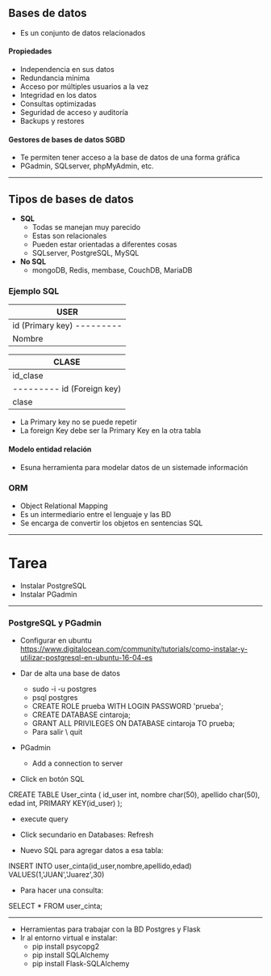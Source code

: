 ## Bases de datos
* Es un conjunto de datos relacionados


#### Propiedades
* Independencia en sus datos
* Redundancia mínima
* Acceso por múltiples usuarios a la vez
* Integridad en los datos
* Consultas optimizadas
* Seguridad de acceso y auditoría
* Backups y restores


#### Gestores de bases de datos SGBD
* Te permiten tener acceso a la base de datos de una forma gráfica
* PGadmin, SQLserver, phpMyAdmin, etc.

----

## Tipos de bases de datos
* **SQL**
  * Todas se manejan muy parecido
  * Estas son relacionales
  * Pueden estar orientadas a diferentes cosas
  * SQLserver, PostgreSQL, MySQL
* **No SQL**
  * mongoDB, Redis, membase, CouchDB, MariaDB

### Ejemplo SQL

|USER|
|-|
|id (Primary key) ---------|
|Nombre|

|CLASE|
|-|
|id_clase|
|--------- id (Foreign key)|
|clase|

* La Primary key no se puede repetir
* La foreign Key debe ser la Primary Key en la otra tabla

#### Modelo entidad relación
* Esuna herramienta para modelar datos de un sistemade información

### ORM
* Object Relational Mapping
* Es un intermediario entre el lenguaje y las BD
* Se encarga de convertir los objetos en sentencias SQL

---

# Tarea

* Instalar PostgreSQL
* Instalar PGadmin

---


### PostgreSQL y PGadmin
* Configurar en ubuntu https://www.digitalocean.com/community/tutorials/como-instalar-y-utilizar-postgresql-en-ubuntu-16-04-es
* Dar de alta una base de datos
  * sudo -i -u postgres
  * psql postgres
  * CREATE ROLE prueba WITH LOGIN PASSWORD 'prueba';
  * CREATE DATABASE cintaroja;
  * GRANT ALL PRIVILEGES ON DATABASE cintaroja TO prueba;
  * Para salir \ quit
* PGadmin
  * Add a connection to server

* Click en botón SQL

CREATE TABLE User_cinta (
id_user int,
nombre char(50),
apellido char(50),
edad int,
PRIMARY KEY(id_user)
);

* execute query
* Click secundario en Databases: Refresh

* Nuevo SQL para agregar datos a esa tabla:

INSERT INTO user_cinta(id_user,nombre,apellido,edad) VALUES(1,'JUAN','Juarez',30)

* Para hacer una consulta:

SELECT * FROM user_cinta;

---

* Herramientas para trabajar con la BD Postgres y Flask
* Ir al entorno virtual e instalar:
  * pip install psycopg2
  * pip install SQLAlchemy
  * pip install Flask-SQLAlchemy
